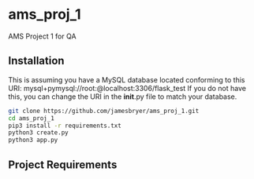 # ams_proj_1

AMS Project 1 for QA

## Installation

This is assuming you have a MySQL database located conforming to this URI: mysql+pymysql://root:@localhost:3306/flask_test
If you do not have this, you can change the URI in the __init__.py file to match your database.

```bash
git clone https://github.com/jamesbryer/ams_proj_1.git
cd ams_proj_1
pip3 install -r requirements.txt
python3 create.py
python3 app.py

```

## Project Requirements
